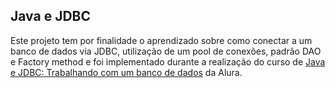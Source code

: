 ## Java e JDBC

Este projeto tem por finalidade o aprendizado sobre como conectar a um banco de dados via JDBC, utilização de um pool de conexões, padrão DAO e Factory method e foi implementado durante a realização do curso de [Java e JDBC: Trabalhando com um banco de dados](https://https://cursos.alura.com.br/course/jdbc-dao-persistencia) da Alura.
